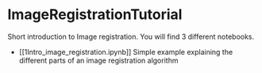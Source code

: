 # ImageRegistrationTutorial

Short introduction to Image registration. You will find 3 different notebooks.
- [[1Intro_image_registration.ipynb]] Simple example explaining the different parts of an image registration algorithm
